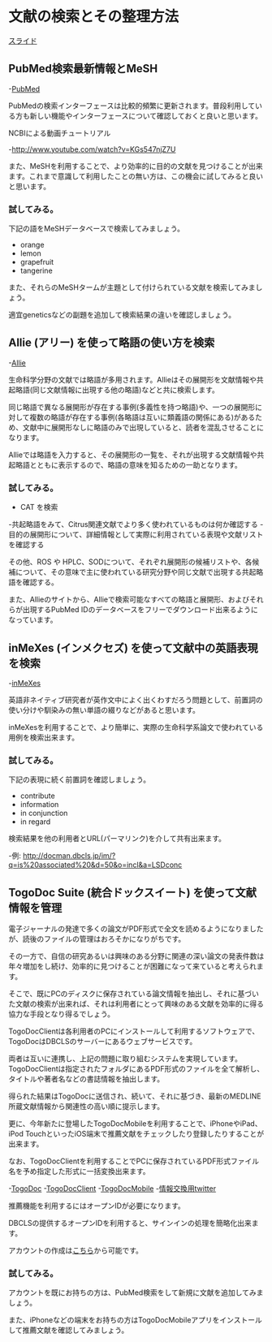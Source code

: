 # 文献の検索とその整理方法

[スライド](http://www.slideshare.net/yayamamo/ajacs33-togo-docinmexesalliess)

## PubMed検索最新情報とMeSH

-[PubMed](http://pubmed.tov/)

PubMedの検索インターフェースは比較的頻繁に更新されます。普段利用している方も新しい機能やインターフェースについて確認しておくと良いと思います。

NCBIによる動画チュートリアル

-http://www.youtube.com/watch?v=KGs547njZ7U 

また、MeSHを利用することで、より効率的に目的の文献を見つけることが出来ます。これまで意識して利用したことの無い方は、この機会に試してみると良いと思います。

### 試してみる。
下記の語をMeSHデータベースで検索してみましょう。
- orange
- lemon
- grapefruit
- tangerine

また、それらのMeSHタームが主題として付けられている文献を検索してみましょう。

適宜geneticsなどの副題を追加して検索結果の違いを確認しましょう。

## Allie (アリー) を使って略語の使い方を検索

-[Allie](http://allie.dbcls.jp/)

生命科学分野の文献では略語が多用されます。Allieはその展開形を文献情報や共起略語(同じ文献情報に出現する他の略語)などと共に検索します。

同じ略語で異なる展開形が存在する事例(多義性を持つ略語)や、一つの展開形に対して複数の略語が存在する事例(各略語は互いに類義語の関係にある)があるため、文献中に展開形なしに略語のみで出現していると、読者を混乱させることになります。

Allieでは略語を入力すると、その展開形の一覧を、それが出現する文献情報や共起略語とともに表示するので、略語の意味を知るための一助となります。

### 試してみる。

- CAT を検索

-共起略語をみて、Citrus関連文献でより多く使われているものは何か確認する
-目的の展開形について、詳細情報として実際に利用されている表現や文献リストを確認する

その他、ROS や HPLC、SODについて、それぞれ展開形の候補リストや、各候補について、その意味で主に使われている研究分野や同じ文献で出現する共起略語を確認する。

また、Allieのサイトから、Allieで検索可能なすべての略語と展開形、およびそれらが出現するPubMed IDのデータベースをフリーでダウンロード出来るようになっています。

## inMeXes (インメクセズ) を使って文献中の英語表現を検索

-[inMeXes](http://docman.dbcls.jp/im/)

英語非ネイティブ研究者が英作文中によく出くわすだろう問題として、前置詞の使い分けや馴染みの無い単語の綴りなどがあると思います。

inMeXesを利用することで、より簡単に、実際の生命科学系論文で使われている用例を検索出来ます。

### 試してみる。
下記の表現に続く前置詞を確認しましょう。
- contribute
- information
- in conjunction
- in regard

検索結果を他の利用者とURL(パーマリンク)を介して共有出来ます。

-例: http://docman.dbcls.jp/im/?q=is%20associated%20&d=50&o=incl&a=LSDconc

## TogoDoc Suite (統合ドックスイート) を使って文献情報を管理

電子ジャーナルの発達で多くの論文がPDF形式で全文を読めるようになりましたが、読後のファイルの管理はおろそかになりがちです。

その一方で、自信の研究あるいは興味のある分野に関連の深い論文の発表件数は年々増加をし続け、効率的に見つけることが困難になって来ていると考えられます。

そこで、既にPCのディスクに保存されている論文情報を抽出し、それに基づいた文献の検索が出来れば、それは利用者にとって興味のある文献を効率的に得る協力な手段となり得るでしょう。

TogoDocClientは各利用者のPCにインストールして利用するソフトウェアで、TogoDocはDBCLSのサーバーにあるウェブサービスです。

両者は互いに連携し、上記の問題に取り組むシステムを実現しています。TogoDocClientは指定されたフォルダにあるPDF形式のファイルを全て解析し、タイトルや著者名などの書誌情報を抽出します。

得られた結果はTogoDocに送信され、続いて、それに基づき、最新のMEDLINE所蔵文献情報から関連性の高い順に提示します。

更に、今年新たに登場したTogoDocMobileを利用することで、iPhoneやiPad、iPod TouchといったiOS端末で推薦文献をチェックしたり登録したりすることが出来ます。

なお、TogoDocClientを利用することでPCに保存されているPDF形式ファイル名を予め指定した形式に一括変換出来ます。

-[TogoDoc](http://docman.dbcls.jp/pubmed_recom)
-[TogoDocClient](http://tdc.cb.k.u-tokyo.ac.jp/)
-[TogoDocMobile](http://itunes.apple.com/ja/app/togodocmobile/id498937296)
-[情報交換用twitter](http://twitter.com/togodoc)

推薦機能を利用するにはオープンIDが必要になります。

DBCLSの提供するオープンIDを利用すると、サインインの処理を簡略化出来ます。

アカウントの作成は[こちら](https://openid.dbcls.jp/account/signup)から可能です。

### 試してみる。
アカウントを既にお持ちの方は、PubMed検索をして新規に文献を追加してみましょう。

また、iPhoneなどの端末をお持ちの方はTogoDocMobileアプリをインストールして推薦文献を確認してみましょう。
